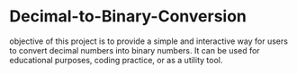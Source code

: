 # Decimal-to-Binary-Conversion
objective of this project is to provide a simple and interactive way for users to convert decimal numbers into binary numbers. It can be used for educational purposes, coding practice, or as a utility tool.
